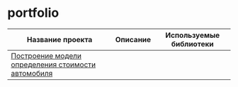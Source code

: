 # portfolio
|Название проекта|Описание|Используемые библиотеки|
|---------------------|------------------|------------------|
|[Построение модели определения стоимости автомобиля](https://github.com/AntKo86/portfolio/car_price)|||

